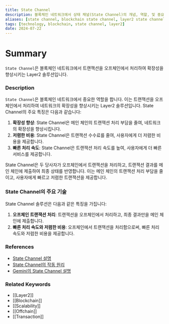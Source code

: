 ```yaml
---
title: State Channel
description: 블록체인 네트워크에서 상태 채널(State Channel)의 개념, 역할, 및 중요성을 다룹니다.
aliases: [state channel, blockchain state channel, layer2 state channel]
tags: [technology, blockchain, state channel, layer2]
date: 2024-07-22
---
```

# Summary

`State Channel`은 블록체인 네트워크에서 트랜잭션을 오프체인에서 처리하여 확장성을 향상시키는 Layer2 솔루션입니다.

### Description

`State Channel`은 블록체인 네트워크에서 중요한 역할을 합니다. 이는 트랜잭션을 오프체인에서 처리하여 네트워크의 확장성을 향상시키는 Layer2 솔루션입니다. State Channel의 주요 특징은 다음과 같습니다:

1. **확장성 향상**: State Channel은 메인 체인의 트랜잭션 처리 부담을 줄여, 네트워크의 확장성을 향상시킵니다.
2. **저렴한 비용**: State Channel은 트랜잭션 수수료를 줄여, 사용자에게 더 저렴한 비용을 제공합니다.
3. **빠른 처리 속도**: State Channel은 트랜잭션 처리 속도를 높여, 사용자에게 더 빠른 서비스를 제공합니다.

State Channel은 두 당사자가 오프체인에서 트랜잭션을 처리하고, 트랜잭션 결과를 메인 체인에 제출하여 최종 상태를 반영합니다. 이는 메인 체인의 트랜잭션 처리 부담을 줄이고, 사용자에게 빠르고 저렴한 트랜잭션을 제공합니다.

### State Channel의 주요 기술

State Channel 솔루션은 다음과 같은 특징을 가집니다:

1. **오프체인 트랜잭션 처리**: 트랜잭션을 오프체인에서 처리하고, 최종 결과만을 메인 체인에 제출합니다.
2. **빠른 처리 속도와 저렴한 비용**: 오프체인에서 트랜잭션을 처리함으로써, 빠른 처리 속도와 저렴한 비용을 제공합니다.

### References

- [State Channel 설명](https://en.wikipedia.org/wiki/State_Channel)
- [State Channel의 작동 원리](https://ethereum.org/en/glossary/#state-channel)
- [Gemini의 State Channel 설명](https://www.gemini.com/cryptopedia/search?query=state-channel)

### Related Keywords

- [[Layer2]]
- [[Blockchain]]
- [[Scalability]]
- [[Offchain]]
- [[Transaction]]
